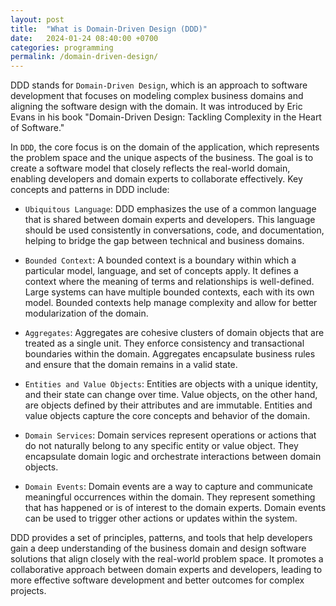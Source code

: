```yaml
---
layout: post
title:  "What is Domain-Driven Design (DDD)"
date:   2024-01-24 08:40:00 +0700
categories: programming
permalink: /domain-driven-design/
---
```

DDD stands for `Domain-Driven Design`, which is an approach to software development that focuses on modeling complex business domains and aligning the software design with the domain. It was introduced by Eric Evans in his book "Domain-Driven Design: Tackling Complexity in the Heart of Software."

In `DDD`, the core focus is on the domain of the application, which represents the problem space and the unique aspects of the business. The goal is to create a software model that closely reflects the real-world domain, enabling developers and domain experts to collaborate effectively.
Key concepts and patterns in DDD include:

- `Ubiquitous Language`: DDD emphasizes the use of a common language that is shared between domain experts and developers. This language should be used consistently in conversations, code, and documentation, helping to bridge the gap between technical and business domains.

- `Bounded Context`: A bounded context is a boundary within which a particular model, language, and set of concepts apply. It defines a context where the meaning of terms and relationships is well-defined. Large systems can have multiple bounded contexts, each with its own model. Bounded contexts help manage complexity and allow for better modularization of the domain.

- `Aggregates`: Aggregates are cohesive clusters of domain objects that are treated as a single unit. They enforce consistency and transactional boundaries within the domain. Aggregates encapsulate business rules and ensure that the domain remains in a valid state.

- `Entities and Value Objects`: Entities are objects with a unique identity, and their state can change over time. Value objects, on the other hand, are objects defined by their attributes and are immutable. Entities and value objects capture the core concepts and behavior of the domain.

- `Domain Services`: Domain services represent operations or actions that do not naturally belong to any specific entity or value object. They encapsulate domain logic and orchestrate interactions between domain objects.

- `Domain Events`: Domain events are a way to capture and communicate meaningful occurrences within the domain. They represent something that has happened or is of interest to the domain experts. Domain events can be used to trigger other actions or updates within the system.

DDD provides a set of principles, patterns, and tools that help developers gain a deep understanding of the business domain and design software solutions that align closely with the real-world problem space. It promotes a collaborative approach between domain experts and developers, leading to more effective software development and better outcomes for complex projects.